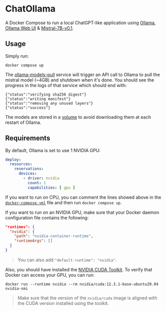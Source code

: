 # ChatOllama

A Docker Compose to run a local ChatGPT-like application using [Ollama](https://github.com/ollama/ollama), [Ollama Web UI](https://github.com/ollama-webui/ollama-webui) & [Mistral-7B-v0.1](https://huggingface.co/mistralai/Mistral-7B-v0.1).

## Usage

Simply run:

```shell
docker compose up
```
The [ollama-models-pull](docker-compose.yml#L30-L36) service will trigger an API call to Ollama to pull the mistral model (~4GB) and shutdown when it's done. You should see the progress in the logs of that service which should end with:

```
{"status":"verifying sha256 digest"}
{"status":"writing manifest"}
{"status":"removing any unused layers"}
{"status":"success"}
```

The models are stored in a [volume](docker-compose.yml#L7-L8) to avoid downloading them at each restart of Ollama.

## Requirements

By default, Ollama is set to use 1 NVIDIA GPU:

```yaml
deploy:
  resources:
    reservations:
      devices:
        - driver: nvidia
          count: 1
          capabilities: [ gpu ]
```
If you want to run on CPU, you can comment the lines showed above in the [`docker-compose.yml`](docker-compose.yml#L15-L21) file and then run `docker compose up`.

If you want to run on an NVIDIA GPU, make sure that your Docker daemon configuration file contains the following:

```json
"runtimes": {
  "nvidia": {
    "path": "nvidia-container-runtime",
    "runtimeArgs": []
  }
}
```
> You can also add `"default-runtime": "nvidia"`.

Also, you should have installed the [NVIDIA CUDA Toolkit](https://developer.nvidia.com/cuda-toolkit). To verify that Docker can access your GPU, you can run:

```shell
docker run --runtime nvidia --rm nvidia/cuda:12.3.1-base-ubuntu20.04 nvidia-smi
```
> Make sure that the version of the `nvidia/cuda` image is aligned with the CUDA version installed using the toolkit.